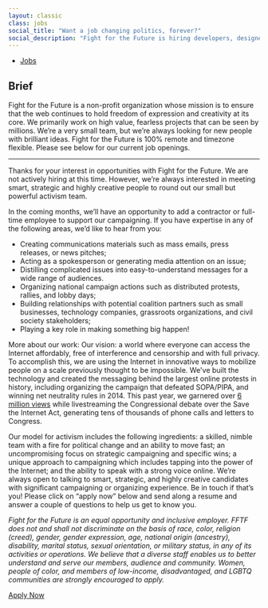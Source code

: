 ```yaml
---
layout: classic
class: jobs
social_title: "Want a job changing politics, forever?"
social_description: "Fight for the Future is hiring developers, designers, activists/lobbyists, and product managers to build longshot campaigns that tackle the most pressing issues in the world. Work from anywhere."
---
```

* [Jobs](#)


## Brief

Fight for the Future is a non-profit organization whose mission is to ensure that the web continues to hold freedom of expression and creativity at its core. We primarily work on high value, fearless projects that can be seen by millions. We’re a very small team, but we’re always looking for new people with brilliant ideas. Fight for the Future is 100% remote and timezone flexible. Please see below for our current job openings.
***

Thanks for your interest in opportunities with Fight for the Future. We are not actively hiring at this time.  However, we’re always interested in meeting smart, strategic and highly creative people to round out our small but powerful activism team. 

In the coming months, we’ll have an opportunity to add a contractor or full-time employee to support our campaigning. If you have expertise in any of the following areas, we’d like to hear from you: 
* Creating communications materials such as mass emails, press releases, or news pitches;
* Acting as a spokesperson or generating media attention on an issue;
* Distilling complicated issues into easy-to-understand messages for a wide range of audiences.
* Organizing national campaign actions such as distributed protests, rallies, and lobby days;
* Building relationships with potential coalition partners such as small businesses, technology companies, grassroots organizations, and civil society stakeholders;
* Playing a key role in making something big happen!

More about our work:
Our vision: a world where everyone can access the Internet affordably, free of interference and censorship and with full privacy. To accomplish this, we are using the Internet in innovative ways to mobilize people on a scale previously thought to be impossible. We've built the technology and created the messaging behind the largest online protests in history, including organizing the campaign that defeated SOPA/PIPA, and winning net neutrality rules in 2014. This past year, we garnered over [6 million views](https://www.twitch.tv/fight_for_the_future) while livestreaming the Congressional debate over the Save the Internet Act, generating tens of thousands of phone calls and letters to Congress.

Our model for activism includes the following ingredients: a skilled, nimble team with a fire for political change and an ability to move fast; an uncompromising focus on strategic campaigning and specific wins; a unique approach to campaigning which includes tapping into the power of the Internet; and the ability to speak with a strong voice online.
We’re always open to talking to smart, strategic, and highly creative candidates with significant campaigning or organizing experience. Be in touch if that’s you! Please click on “apply now” below and send along a resume and answer a couple of questions to help us get to know you.

<i style="font-style:italic">Fight for the Future is an equal opportunity and inclusive employer. FFTF does not and shall not discriminate on the basis of race, color, religion (creed), gender, gender expression, age, national origin (ancestry), disability, marital status, sexual orientation, or military status, in any of its activities or operations. We believe that a diverse staff enables us to better understand and serve our members, audience and community. Women, people of color, and members of low-income, disadvantaged, and LGBTQ communities are strongly encouraged to apply.</i>

<script type="text/javascript" src="//app.jazz.co/widgets/buttons/create/fightforthefuture/XsR5P4Bvcg"></script>

<a href="https://fightforthefuture.applytojob.com/apply/pHzbj8m6yX/Campaign-Director" class="btn" target="_blank">Apply Now</a>







